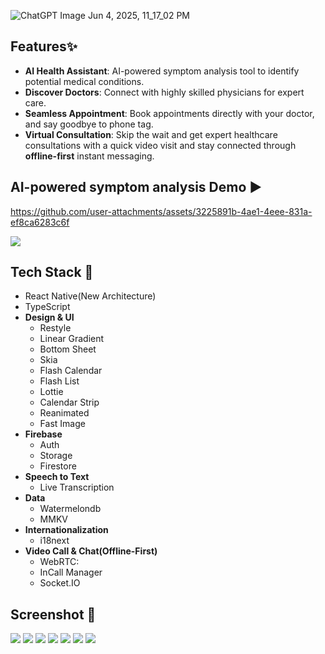 ![ChatGPT Image Jun 4, 2025, 11_17_02 PM](https://github.com/user-attachments/assets/29186d3d-9d04-4f76-9189-3f5f8ae1a284)


## Features✨
* **AI Health Assistant**: AI-powered symptom analysis tool to identify potential medical conditions.
* **Discover Doctors**: Connect with highly skilled physicians for expert care.
* **Seamless Appointment**: Book appointments directly with your doctor, and say goodbye to phone tag.
* **Virtual Consultation**: Skip the wait and get expert healthcare consultations with a quick video visit and stay connected through **offline-first** instant messaging.

## AI-powered symptom analysis Demo ▶️ 

https://github.com/user-attachments/assets/3225891b-4ae1-4eee-831a-ef8ca6283c6f

<img src="https://github.com/user-attachments/assets/6625818c-545e-4214-9a75-2e2cc5f859af">

 ## Tech Stack 🔨
 - React Native(New Architecture)
 - TypeScript
 - **Design & UI**
   - Restyle
   - Linear Gradient
   - Bottom Sheet
   - Skia
   - Flash Calendar
   - Flash List
   - Lottie
   - Calendar Strip
   - Reanimated
   - Fast Image
 - **Firebase**
   - Auth
   - Storage
   - Firestore
 - **Speech to Text**
   - Live Transcription
 - **Data**
   - Watermelondb
   - MMKV
 - **Internationalization**
   - i18next
 - **Video Call & Chat(Offline-First)**
   - WebRTC:
   - InCall Manager
   - Socket.IO

 ## Screenshot 📸
 <img  src="https://github.com/user-attachments/assets/84661066-a92b-4d9e-bc4a-2ef96080cd19" > 
 <img  src="https://github.com/user-attachments/assets/33652974-2ad5-4309-bc7e-3244e53e7d08"  > 
 <img  src="https://github.com/user-attachments/assets/60328405-b68a-4d1c-8fb2-94252252d117"  > 
 <img  src="https://github.com/user-attachments/assets/68b2eddf-120b-42ae-9721-d8772b7fc644"  > 
 <img  src="https://github.com/user-attachments/assets/aa0f630b-50f9-4781-a3c3-295506adaf58"  > 
 <img  src="https://github.com/user-attachments/assets/c8b5d0c0-633d-4dea-ada1-e4295bf08cdf"  > 
 <img src="https://github.com/user-attachments/assets/6506efcc-d958-4619-a686-c6228e992a4d" />

